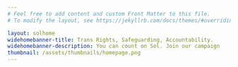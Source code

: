 ```yaml
---
# Feel free to add content and custom Front Matter to this file.
# To modify the layout, see https://jekyllrb.com/docs/themes/#overriding-theme-defaults

layout: solhome
widehomebanner-title: Trans Rights, Safeguarding, Accountability.
widehomebanner-description: You can count on Sol. Join our campaign
thumbnail: /assets/thumbnails/homepage.png
---
```

